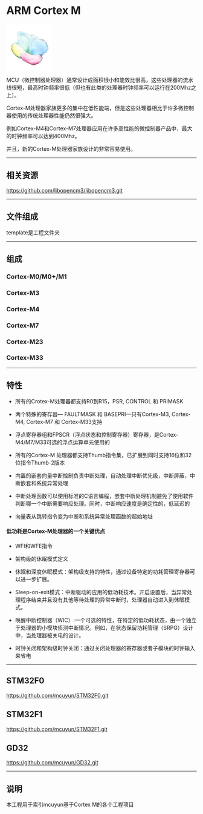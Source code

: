 ﻿
# ARM Cortex M

[![sites](docs/mcuyun.png)](http://www.mcuyun.com)


MCU（微控制器处理器）通常设计成面积很小和能效比很高，这些处理器的流水线很短，最高时钟频率很低（但也有此类的处理器时钟频率可以运行在200Mhz之上）。 

Cortex-M处理器家族更多的集中在低性能端，但是这些处理器相比于许多微控制器使用的传统处理器性能仍然很强大。

例如Cortex-M4和Cortex-M7处理器应用在许多高性能的微控制器产品中，最大的时钟频率可以达到400Mhz。

并且，新的Cortex-M处理器家族设计的非常容易使用。

--- 

## 相关资源

https://github.com/libopencm3/libopencm3.git


--- 

## 文件组成

template是工程文件夹

--- 


## 组成

### Cortex-M0/M0+/M1

### Cortex-M3

### Cortex-M4

### Cortex-M7

### Cortex-M23

### Cortex-M33

--- 

## 特性

- 所有的Crotex-M处理器都支持R0到R15，PSR, CONTROL 和 PRIMASK

- 两个特殊的寄存器— FAULTMASK 和 BASEPRI—只有Cortex-M3, Cortex-M4, Cortex-M7 和 Cortex-M33支持

- 浮点寄存器组和FPSCR（浮点状态和控制寄存器）寄存器，是Cortex-M4/M7/M33可选的浮点运算单元使用的

- 所有的Cortex-M 处理器都支持Thumb指令集，已扩展到同时支持16位和32位指令Thumb-2版本

- 内置的嵌套向量中断控制负责中断处理，自动处理中断优先级，中断屏蔽，中断嵌套和系统异常处理

- 中断处理函数可以使用标准的C语言编程，嵌套中断处理机制避免了使用软件判断哪一个中断需要响应处理。同时，中断响应速度是确定性的，低延迟的

- 向量表从跳转指令变为中断和系统异常处理函数的起始地址


#### 低功耗是Cortex-M处理器的一个关键优点

- WFI和WFE指令

- 架构级的休眠模式定义

- 休眠和深度休眠模式：架构级支持的特性，通过设备特定的功耗管理寄存器可以进一步扩展。

- Sleep-on-exit模式：中断驱动的应用的低功耗技术。开启设置后，当异常处理程序结束并且没有其他等待处理的异常中断时，处理器自动进入到休眠模式。

- 唤醒中断控制器（WIC）:一个可选的特性，在特定的低功耗状态，由一个独立于处理器的小模块侦测中断情况。例如，在状态保留功耗管理（SRPG）设计中，当处理器被关电的设计。

- 时钟关闭和架构级时钟关闭：通过关闭处理器的寄存器或者子模块的时钟输入来省电


---

## STM32F0

https://github.com/mcuyun/STM32F0.git

## STM32F1

https://github.com/mcuyun/STM32F1.git

## GD32

https://github.com/mcuyun/GD32.git


---

## 说明

本工程用于索引mcuyun基于Cortex M的各个工程项目

